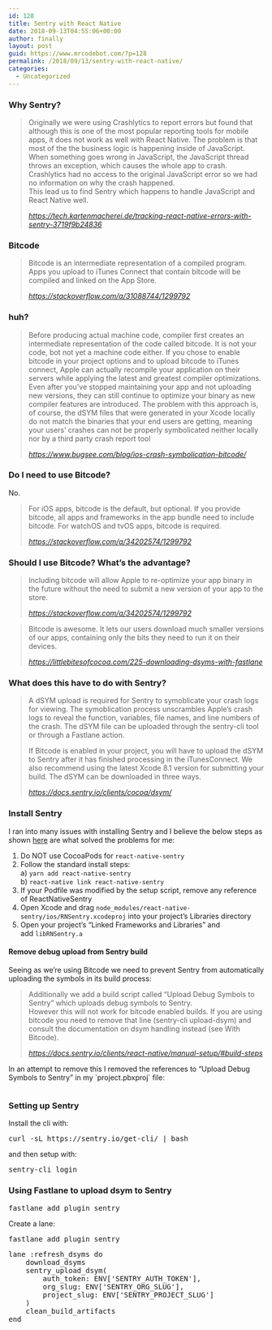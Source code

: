 ```yaml
---
id: 128
title: Sentry with React Native
date: 2018-09-13T04:55:06+00:00
author: finally
layout: post
guid: https://www.mrcodebot.com/?p=128
permalink: /2018/09/13/sentry-with-react-native/
categories:
  - Uncategorized
---
```

### Why Sentry?

<blockquote class="wp-block-quote">
  <p>
    Originally we were using Crashlytics to report errors but found that although this is one of the most popular reporting tools for mobile apps, it does not work as well with React Native. The problem is that most of the the business logic is happening inside of JavaScript. When something goes wrong in JavaScript, the JavaScript thread throws an exception, which causes the whole app to crash. Crashlytics had no access to the original JavaScript error so we had no information on why the crash happened.<br /> This lead us to find Sentry which happens to handle JavaScript and React Native well.
  </p>
  
  <cite>https://tech.kartenmacherei.de/tracking-react-native-errors-with-sentry-3719f9b24836<br /></cite>
</blockquote>

### Bitcode

<blockquote class="wp-block-quote">
  <p>
    Bitcode is an intermediate representation of a compiled program. Apps you upload to iTunes Connect that contain bitcode will be compiled and linked on the App Store.
  </p>
  
  <cite>https://stackoverflow.com/a/31088744/1299792<br /></cite>
</blockquote>

### huh?

<blockquote class="wp-block-quote">
  <p>
    Before producing actual machine code, compiler first creates an intermediate representation of the code called bitcode. It is not your code, bot not yet a machine code either. If you chose to enable bitcode in your project options and to upload bitcode to iTunes connect, Apple can actually recompile your application on their servers while applying the latest and greatest compiler optimizations. Even after you’ve stopped maintaining your app and not uploading new versions, they can still continue to optimize your binary as new compiler features are introduced. The problem with this approach is, of course, the dSYM files that were generated in your Xcode locally do not match the binaries that your end users are getting, meaning your users’ crashes can not be properly symbolicated neither locally nor by a third party crash report tool
  </p>
  
  <cite>https://www.bugsee.com/blog/ios-crash-symbolication-bitcode/</cite>
</blockquote>

### Do I need to use Bitcode?

No. 

<blockquote class="wp-block-quote">
  <p>
    For iOS apps, bitcode is the default, but optional. If you provide bitcode, all apps and frameworks in the app bundle need to include bitcode. For watchOS and tvOS apps, bitcode is required.
  </p>
  
  <cite>https://stackoverflow.com/a/34202574/1299792<br /></cite>
</blockquote>

### Should I use Bitcode? What&#8217;s the advantage?  


<blockquote class="wp-block-quote">
  <p>
    Including bitcode will allow Apple to re-optimize your app binary in the future without the need to submit a new version of your app to the store.
  </p>
  
  <cite>https://stackoverflow.com/a/34202574/1299792</cite>
</blockquote>

<blockquote class="wp-block-quote">
  <p>
    Bitcode is awesome. It lets our users download much smaller versions of our apps, containing only the bits they need to run it on their devices.
  </p>
  
  <cite>https://littlebitesofcocoa.com/225-downloading-dsyms-with-fastlane</cite>
</blockquote>

### What does this have to do with Sentry?

<blockquote class="wp-block-quote">
  <p>
    A dSYM upload is required for Sentry to symoblicate your crash logs for viewing. The symoblication process unscrambles Apple’s crash logs to reveal the function, variables, file names, and line numbers of the crash. The dSYM file can be uploaded through the sentry-cli tool or through a Fastlane action.
  </p>
  
  <p>
    If Bitcode is enabled in your project, you will have to upload the dSYM to Sentry after it has finished processing in the iTunesConnect. We also recommend using the latest Xcode 8.1 version for submitting your build. The dSYM can be downloaded in three ways.
  </p>
  
  <cite>https://docs.sentry.io/clients/cocoa/dsym/</cite>
</blockquote>

### Install Sentry

I ran into many issues with installing Sentry and I believe the below steps as shown [here](https://github.com/getsentry/react-native-sentry/issues/344#issuecomment-362354851) are what solved the problems for me:

  1. Do NOT use CocoaPods for `react-native-sentry`
  2. Follow the standard install steps:  
    a) `yarn add react-native-sentry`  
    b) `react-native link react-native-sentry`
  3. If your Podfile was modified by the setup script, remove any reference of ReactNativeSentry
  4. Open Xcode and drag `node_modules/react-native-sentry/ios/RNSentry.xcodeproj` into your project&#8217;s Libraries directory
  5. Open your project&#8217;s &#8220;Linked Frameworks and Libraries&#8221; and add `libRNSentry.a`

#### Remove debug upload from Sentry build

Seeing as we&#8217;re using Bitcode we need to prevent Sentry from automatically uploading the symbols in its build process:

<blockquote class="wp-block-quote">
  <p>
    Additionally we add a build script called “Upload Debug Symbols to Sentry” which uploads debug symbols to Sentry.<br />However this will not work for bitcode enabled builds. If you are using bitcode you need to remove that line (sentry-cli upload-dsym) and consult the documentation on dsym handling instead (see With Bitcode).
  </p>
  
  <cite>https://docs.sentry.io/clients/react-native/manual-setup/#build-steps</cite>
</blockquote>

In an attempt to remove this I removed the references to &#8220;Upload Debug Symbols to Sentry&#8221; in my \`project.pbxproj\` file:  


<figure class="wp-block-image"><img src="https://www.mrcodebot.com/wp-content/uploads/2018/09/Screen-Shot-2018-09-13-at-2.54.08-pm.png" alt="" class="wp-image-131" srcset="https://www.mrcodebot.com/wp-content/uploads/2018/09/Screen-Shot-2018-09-13-at-2.54.08-pm.png 521w, https://www.mrcodebot.com/wp-content/uploads/2018/09/Screen-Shot-2018-09-13-at-2.54.08-pm-300x107.png 300w" sizes="(max-width: 521px) 100vw, 521px" /></figure> 

### Setting up Sentry

Install the cli with:

<pre class="wp-block-preformatted">curl -sL https://sentry.io/get-cli/ | bash<br /></pre>

and then setup with:

<pre class="wp-block-preformatted">sentry-cli login</pre>

### Using Fastlane to upload dsym to Sentry  


<pre class="wp-block-preformatted">fastlane add_plugin sentry</pre>

Create a lane:

<pre class="wp-block-preformatted">fastlane add_plugin sentry</pre>

<pre class="wp-block-preformatted">lane :refresh_dsyms do
    download_dsyms
    sentry_upload_dsym(
        auth_token: ENV['SENTRY_AUTH_TOKEN'],
        org_slug: ENV['SENTRY_ORG_SLUG'],
        project_slug: ENV['SENTRY_PROJECT_SLUG']
    )
    clean_build_artifacts
end</pre>